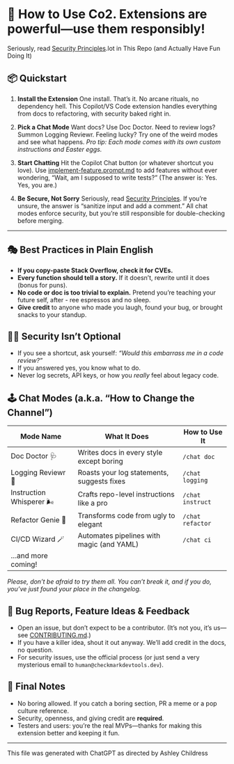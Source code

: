 # 🚀 How to Use Co2. **Extensions are powerful—use them responsibly!**

Seriously, read [Security Principles](../.github/instructions/security-principles.instructions.md).lot in This Repo (and Actually Have Fun Doing It)

## 📦 Quickstart

1. **Install the Extension**
   One install. That’s it. No arcane rituals, no dependency hell.
   This Copilot/VS Code extension handles everything from docs to refactoring, with security baked right in.

2. **Pick a Chat Mode**
   Want docs? Use Doc Doctor.
   Need to review logs? Summon Logging Reviewr.
   Feeling lucky? Try one of the weird modes and see what happens.
   _Pro tip: Each mode comes with its own custom instructions and Easter eggs._

3. **Start Chatting**
   Hit the Copilot Chat button (or whatever shortcut you love).
   Use [implement-feature.prompt.md](../.github/prompts/implement-feature.prompt.md) to add features without ever wondering, “Wait, am I supposed to write tests?” (The answer is: Yes. Yes, you are.)

4. **Be Secure, Not Sorry**
   Seriously, read [Security Principles](../.github/instructions/security-principles.instructions.md).
   If you’re unsure, the answer is “sanitize input and add a comment.”
   All chat modes enforce security, but you’re still responsible for double-checking before merging.

---

## 🎭 Best Practices in Plain English

- **If you copy-paste Stack Overflow, check it for CVEs.**
- **Every function should tell a story.** If it doesn’t, rewrite until it does (bonus for puns).
- **No code or doc is too trivial to explain.** Pretend you’re teaching your future self, after - ree espressos and no sleep.
- **Give credit** to anyone who made you laugh, found your bug, or brought snacks to your standup.

## 🦹‍♀️ Security Isn’t Optional

- If you see a shortcut, ask yourself: _“Would this embarrass me in a code review?”_
- If you answered yes, you know what to do.
- Never log secrets, API keys, or how you _really_ feel about legacy code.

## 🕹️ Chat Modes (a.k.a. “How to Change the Channel”)

| Mode Name | What It Does | How to Use It |
| - | - | - |
| Doc Doctor 🩺 | Writes docs in every style except boring | `/chat doc` |
| Logging Reviewr 🔎 | Roasts your log statements, suggests fixes | `/chat logging` |
| Instruction Whisperer 🌬️ | Crafts repo-level instructions like a pro | `/chat instruct` |
| Refactor Genie 🧞 | Transforms code from ugly to elegant | `/chat refactor` |
| CI/CD Wizard 🪄 | Automates pipelines with magic (and YAML) | `/chat ci` |
| …and more coming! | | |

_Please, don’t be afraid to try them all. You can’t break it, and if you do, you’ve just found your place in the changelog._

## 🐛 Bug Reports, Feature Ideas & Feedback

- Open an issue, but don’t expect to be a contributor. (It’s not you, it’s us—see [CONTRIBUTING.md](../.github/CONTRIBUTING.md).)
- If you have a killer idea, shout it out anyway. We’ll add credit in the docs, no question.
- For security issues, use the official process (or just send a very mysterious email to `human@checkmarkdevtools.dev`).

## 🦄 Final Notes

- No boring allowed. If you catch a boring section, PR a meme or a pop culture reference.
- Security, openness, and giving credit are **required**.
- Testers and users: you’re the real MVPs—thanks for making this extension better and keeping it fun.

---

</small>This file was generated with ChatGPT as directed by Ashley Childress<small>
